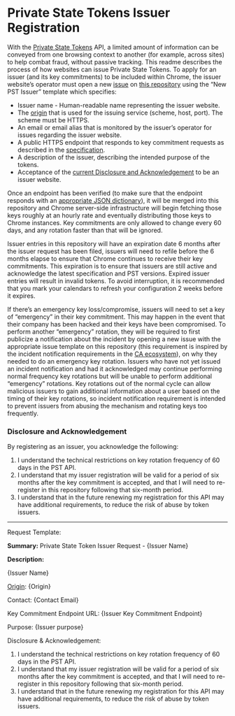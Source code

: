 # Private State Tokens Issuer Registration

With the [Private State Tokens](https://developer.chrome.com/en/docs/privacy-sandbox/trust-tokens/) API, a limited amount of information can be conveyed from one browsing context to another (for example, across sites) to help combat fraud, without passive tracking. This readme describes the process of how websites can issue Private State Tokens.
To apply for an issuer (and its key commitments) to be included within Chrome, the issuer website’s operator must open a new [issue](https://github.com/GoogleChrome/private-tokens/issues/new) on [this repository](github.com/googlechrome/private-tokens) using the “New PST Issuer” template which specifies:

*   Issuer name - Human-readable name representing the issuer website.
*   The [origin](https://developer.mozilla.org/en-US/docs/Glossary/Origin) that is used for the issuing service (scheme, host, port). The scheme must be HTTPS.
*   An email or email alias that is monitored by the issuer’s operator for issues regarding the issuer website.
*   A public HTTPS endpoint that responds to key commitment requests as described in the [specification](https://wicg.github.io/trust-token-api/#issuer-public-keys).
*   A description of the issuer, describing the intended purpose of the tokens.
*   Acceptance of the [current Disclosure and Acknowledgement](#disclosure-and-acknowledgement) to be an issuer website.

Once an endpoint has been verified (to make sure that the endpoint responds with an [appropriate JSON dictionary](https://wicg.github.io/trust-token-api/#issuer-public-keys)), it will be merged into this repository and Chrome server-side infrastructure will begin fetching those keys roughly at an hourly rate and eventually distributing those keys to Chrome instances. Key commitments are only allowed to change every 60 days, and any rotation faster than that will be ignored.

Issuer entries in this repository will have an expiration date 6 months after the issuer request has been filed, issuers will need to refile before the 6 months elapse to ensure that Chrome continues to receive their key commitments. This expiration is to ensure that issuers are still active and acknowledge the latest specification and PST versions. Expired issuer entries will result in invalid tokens. To avoid interruption, it is recommended that you mark your calendars to refresh your configuration 2 weeks before it expires.

If there’s an emergency key loss/compromise, issuers will need to set a key of “emergency” in their key commitment. This may happen in the event that their company has been hacked and their keys have been compromised. To perform another “emergency” rotation, they will be required to first publicize a notification about the incident by opening a new issue with the appropriate issue template on this repository (this requirement is inspired  by the incident notification requirements in the [CA ecosystem](https://www.mozilla.org/en-US/about/governance/policies/security-group/certs/policy/)), on why they needed to do an emergency key rotation. Issuers who have not yet issued an incident notification and had it acknowledged may continue performing normal frequency key rotations but will be unable to perform additional “emergency” rotations. Key rotations out of the normal cycle can allow malicious issuers to gain additional information about a user based on the timing of their key rotations, so incident notification requirement is intended to prevent issuers from abusing the mechanism and rotating keys too frequently.

### Disclosure and Acknowledgement
By registering as an issuer, you acknowledge the following:

1. I understand the technical restrictions on key rotation frequency of 60 days in the PST API.
2. I understand that my issuer registration will be valid for a period of six months after the key commitment is accepted, and that I will need to re-register in this repository following that six-month period.
3. I understand that in the future renewing my registration for this API may have additional requirements, to reduce the risk of abuse by token issuers.

---
Request Template:

**Summary:** Private State Token Issuer Request - {Issuer Name}

**Description:**

{Issuer Name}

[Origin](https://developer.mozilla.org/en-US/docs/Glossary/Origin): {Origin}

Contact: {Contact Email}

Key Commitment Endpoint URL: {Issuer Key Commitment Endpoint}

Purpose: {Issuer purpose}

Disclosure & Acknowledgement:

1. I understand the technical restrictions on key rotation frequency of 60 days in the PST API.
2. I understand that my issuer registration will be valid for a period of six months after the key commitment is accepted, and that I will need to re-register in this repository following that six-month period.
3. I understand that in the future renewing my registration for this API may have additional requirements, to reduce the risk of abuse by token issuers.